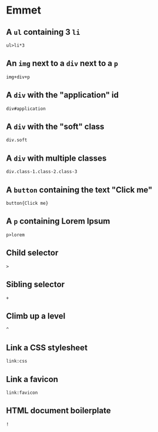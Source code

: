 # Emmet

## A `ul` containing 3 `li`

```text
ul>li*3
```

## An `img` next to a `div` next to a `p`

```text
img+div+p
```

## A `div` with the "application" id

```text
div#application
```

## A `div` with the "soft" class

```text
div.soft
```

## A `div` with multiple classes

```text
div.class-1.class-2.class-3
```

## A `button` containing the text "Click me"

```text
button{Click me}
```

## A `p` containing Lorem Ipsum

```text
p>lorem
```

## Child selector

```text
>
```

## Sibling selector

```text
+
```

## Climb up a level

```text
^
```

## Link a CSS stylesheet

```text
link:css
```

## Link a favicon

```text
link:favicon
```

## HTML document boilerplate

```text
!
```
